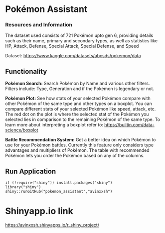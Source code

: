 # Pokémon Assistant

### Resources and Information 
  The dataset used consists of 721 Pokémon upto gen 6, providing details such as their name, primary and secondary types, as well as statistics like HP, Attack, Defense, Special Attack, Special Defense, and Speed
  
  Dataset: https://www.kaggle.com/datasets/abcsds/pokemon/data

## Functionality 
**Pokémon Search:**
  Search Pokémon by Name and various other filters.
  Filters include: Type, Generation and if the Pokémon is legendary or not.

**Pokémon Plot:**
  See how stats of your selected Pokémon compare with other Pokémon of the same type and other types on a boxplot. You can compare different stats of your selected Pokémon like speed, attack, etc. The red dot on      the plot is where the selected stat of the Pokémon you selected lies in comparison to the remaining Pokémon of the same type.
  To learn more about interpreting a boxplot refer to: https://builtin.com/data-science/boxplot

**Battle Recommendation System:**
  Get a better idea on which Pokémon to use for your Pokémon battles. Currently this feature only considers type advantages and multipliers of Pokémon. The table with recommended Pokémon lets you order the Pokémon based on any of the columns.

## Run Application 
```
if (!require("shiny")) install.packages("shiny")
library("shiny")
shiny::runGitHub("pokemon_assistant","avinxxsh")
```

# Shinyapp.io link
https://avinxxsh.shinyapps.io/r_shiny_project/

